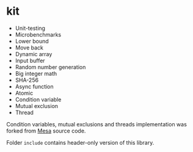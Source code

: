 # kit

- Unit-testing
- Microbenchmarks
- Lower bound
- Move back
- Dynamic array
- Input buffer
- Random number generation
- Big integer math
- SHA-256
- Async function
- Atomic
- Condition variable
- Mutual exclusion
- Thread

Condition variables, mutual exclusions and threads implementation was forked from [Mesa][mesa_link] source code.

Folder `include` contains header-only version of this library.

[mesa_link]: https://gitlab.freedesktop.org/mesa/mesa
